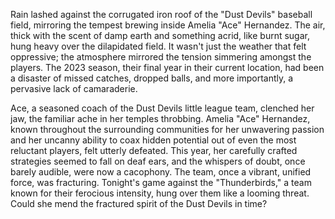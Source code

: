 Rain lashed against the corrugated iron roof of the "Dust Devils" baseball field, mirroring the tempest brewing inside Amelia "Ace" Hernandez.  The air, thick with the scent of damp earth and something acrid, like burnt sugar, hung heavy over the dilapidated field.  It wasn't just the weather that felt oppressive; the atmosphere mirrored the tension simmering amongst the players.  The 2023 season, their final year in their current location, had been a disaster of missed catches, dropped balls, and more importantly, a pervasive lack of camaraderie.  

Ace, a seasoned coach of the Dust Devils little league team, clenched her jaw, the familiar ache in her temples throbbing.  Amelia "Ace" Hernandez, known throughout the surrounding communities for her unwavering passion and her uncanny ability to coax hidden potential out of even the most reluctant players, felt utterly defeated.  This year, her carefully crafted strategies seemed to fall on deaf ears, and the whispers of doubt, once barely audible, were now a cacophony.  The team, once a vibrant, unified force, was fracturing.  Tonight's game against the "Thunderbirds," a team known for their ferocious intensity, hung over them like a looming threat.  Could she mend the fractured spirit of the Dust Devils in time?
